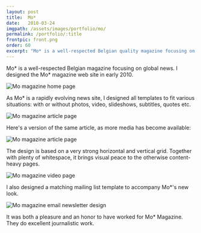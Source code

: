 ```yaml
---
layout: post
title:  Mo*
date:   2010-03-24
imgpath: /assets/images/portfolio/mo/
permalink: /portfolio/:title
frontpic: front.png
order: 60
excerpt: "Mo* is a well-respected Belgian quality magazine focusing on global news. I still feel honored having worked for Mo*. I designed their news site in 2010."
---
```


Mo* is a well-respected Belgian magazine focusing on global news. I designed the Mo* magazine web site in early 2010.

<img
    class="u-media-unconstrained-height c-screenshot"
    src="{{ site.baseurl }}{{ page.imgpath }}mo-home-small.jpg" alt="Mo magazine home page"
    srcset="{{ site.baseurl }}{{ page.imgpath }}mo-home-small.jpg 400w,
            {{ site.baseurl }}{{ page.imgpath }}mo-home-medium.jpg 800w,
            {{ site.baseurl }}{{ page.imgpath }}mo-home-large.jpg 1006w"
    sizes="(min-width: 1006px) 1006px,
           95vw">

As Mo* is a rapidly evolving news site, I designed all templates to fit various situations: with or without photos, video, slideshows, subtitles, quotes etc.

<img
    class="u-media-unconstrained-height c-screenshot"
    src="{{ site.baseurl }}{{ page.imgpath }}mo-artikel-small.jpg" alt="Mo magazine article page"
    srcset="{{ site.baseurl }}{{ page.imgpath }}mo-artikel-small.jpg 400w,
            {{ site.baseurl }}{{ page.imgpath }}mo-artikel-medium.jpg 800w,
            {{ site.baseurl }}{{ page.imgpath }}mo-artikel-large.jpg 1007w"
    sizes="(min-width: 1007px) 1007px,
           95vw">

Here's a version of the same article, as more media has become available:

<img
    class="u-media-unconstrained-height c-screenshot"
    src="{{ site.baseurl }}{{ page.imgpath }}mo-artikel-extramedia-small.jpg" alt="Mo magazine article page"
    srcset="{{ site.baseurl }}{{ page.imgpath }}mo-artikel-extramedia-small.jpg 400w,
            {{ site.baseurl }}{{ page.imgpath }}mo-artikel-extramedia-medium.jpg 800w,
            {{ site.baseurl }}{{ page.imgpath }}mo-artikel-extramedia-large.jpg 1005w"
    sizes="(min-width: 1005px) 1005px,
           95vw">

The design is based on a very strong horizontal and vertical grid. Together with plenty of whitespace, it brings visual peace to the otherwise content-heavy pages.

<img
    class="u-media-unconstrained-height c-screenshot"
    src="{{ site.baseurl }}{{ page.imgpath }}mo-video-small.jpg" alt="Mo magazine video page"
    srcset="{{ site.baseurl }}{{ page.imgpath }}mo-video-small.jpg 400w,
            {{ site.baseurl }}{{ page.imgpath }}mo-video-medium.jpg 800w,
            {{ site.baseurl }}{{ page.imgpath }}mo-video-large.jpg 1007w"
    sizes="(min-width: 1007px) 1007px,
           95vw">

I also designed a matching mailing list template to accompany Mo*'s new look.

<img
    class="u-media-unconstrained-height c-screenshot"
    src="{{ site.baseurl }}{{ page.imgpath }}mo-newsletter-small.jpg" alt="Mo magazine email newsletter design"
    srcset="{{ site.baseurl }}{{ page.imgpath }}mo-newsletter-small.jpg 400w,
            {{ site.baseurl }}{{ page.imgpath }}mo-newsletter-medium.jpg 694w"
    sizes="(min-width: 694px) 694px,
           95vw">

It was both a pleasure and an honor to have worked for Mo* Magazine. They do excellent journalistic work.
